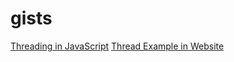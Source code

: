 # gists

[Threading in JavaScript](https://gist.github.com/yakin18/e28b3febab80818f39475ca4ecdfceae)
[Thread Example in Website](https://gist.github.com/yakin18/20e3b7698cf8009c099a5c92b7649da8)
